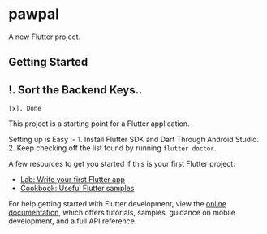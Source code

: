 # pawpal

A new Flutter project.

## Getting Started

## !. Sort the Backend Keys.. 
    [x]. Done

This project is a starting point for a Flutter application.


Setting up is Easy :- 
    1. Install Flutter SDK and Dart Through Android Studio.
    2. Keep checking off the list found by running `flutter doctor`.

 







A few resources to get you started if this is your first Flutter project:

- [Lab: Write your first Flutter app](https://docs.flutter.dev/get-started/codelab)
- [Cookbook: Useful Flutter samples](https://docs.flutter.dev/cookbook)

For help getting started with Flutter development, view the
[online documentation](https://docs.flutter.dev/), which offers tutorials,
samples, guidance on mobile development, and a full API reference.
